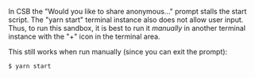 In CSB the "Would you like to share anonymous..." prompt
stalls the start script. The "yarn start" terminal instance
also does not allow user input. Thus, to run this sandbox,
it is best to run it _manually_ in another terminal instance
with the "+" icon in the terminal area.

This still works when run manually (since you can exit the prompt):

```bash
$ yarn start
```
